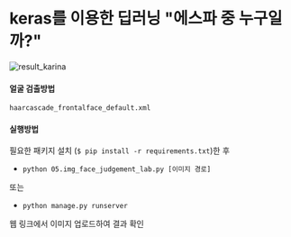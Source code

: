# keras를 이용한 딥러닝 "에스파 중 누구일까?"

![result_karina](https://user-images.githubusercontent.com/79895363/158057004-c46f357e-d3ec-4082-b29d-25e2f7aa004b.png)

#### 얼굴 검출방법
`haarcascade_frontalface_default.xml`

#### 실행방법

필요한 패키지 설치 (```$ pip install -r requirements.txt```)한 후

* `python 05.img_face_judgement_lab.py [이미지 경로]`

또는

* `python manage.py runserver`

웹 링크에서 이미지 업로드하여 결과 확인
